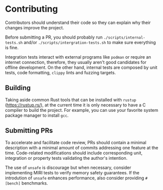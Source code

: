 # Contributing

Contributors should understand their code so they can explain why their changes improve the project.

Before submitting a PR, you should probably run `./scripts/internal-tests.sh` and/or `./scripts/intergration-tests.sh` to make sure everything is fine.

Integration tests interact with external programs like `podman` or require an internet connection, therefore, they usually aren't good candidates for offline development. On the other hand, internal tests are composed by unit tests, code formatting, `clippy` lints and fuzzing targets.

## Building

Taking aside common Rust tools that can be installed with `rustup` (https://rustup.rs/), at the current time it is only necessary to have a C compiler to build the project. For example, you can use your favorite system package manager to install `gcc`.

## Submitting PRs

To accelerate and facilitate code review, PRs should contain a minimal description with a minimal amount of commits addressing one feature at the time. Code-related modifications should include corresponding unit, integration or property tests validating the author's intention.

The use of `unsafe` is discourage but when necessary, consider implementing MIRI tests to verify memory safety guarantees. If the introdution of `unsafe` enhances performance, also consider providing `#[bench]` benchmarks.
